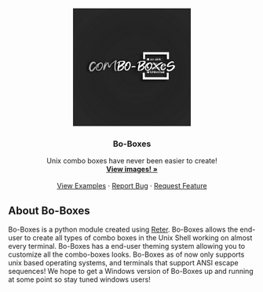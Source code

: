 <!-- TOP OF README ANCHOR -->
<a name="top"></a>

<!-- PROJECT LOGO -->
<br />
<div align="center">
  <a href="https://github.com/ZackeryRSmith/Bo-Boxes/">
    <img src="https://github.com/ZackeryRSmith/Bo-Boxes/blob/main/md-assets/Bo-Boxes.jpg" alt="Bo-Boxes logo" width="240" height="240">
  </a>

<h3 align="center">Bo-Boxes</h3>

  <p align="center">
    Unix combo boxes have never been easier to create!
    <br />
    <a href="https://github.com/ZackeryRSmith/Bo-Boxes/"><strong>View images! »</strong></a>
    <br />
    <br />
    <a href="https://github.com/ZackeryRSmith/Bo-Boxes/">View Examples</a>
    ·
    <a href="https://github.com/ZackeryRSmith/Bo-Boxes/issues">Report Bug</a>
    ·
    <a href="https://github.com/ZackeryRSmith/Bo-Boxes/issues">Request Feature</a>
  </p>
</div>



## About Bo-Boxes
Bo-Boxes is a python module created using [Reter](https://github.com/ZackeryRSmith/Reter/). Bo-Boxes allows the end-user to create all types of combo boxes in the Unix Shell working on almost every terminal. Bo-Boxes has a end-user theming system allowing you to customize all the combo-boxes looks. Bo-Boxes as of now only supports unix based operating systems, and terminals that support ANSI escape sequences! We hope to get a Windows version of Bo-Boxes up and running at some point so stay tuned windows users!

